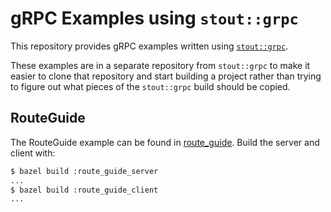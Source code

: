 # gRPC Examples using `stout::grpc`

This repository provides gRPC examples written using [`stout::grpc`](https://github.com/3rdparty/stout-grpc).

These examples are in a separate repository from `stout::grpc` to make it easier to clone that repository and start building a project rather than trying to figure out what pieces of the `stout::grpc` build should be copied.

## RouteGuide

The RouteGuide example can be found in [route_guide](https://github.com/3rdparty/stout-grpc-examples/tree/master/route_guide). Build the server and client with:

```sh
$ bazel build :route_guide_server
...
$ bazel build :route_guide_client
...
```